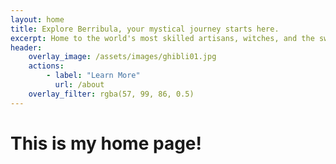 ```yaml
---
layout: home
title: Explore Berribula, your mystical journey starts here.
excerpt: Home to the world's most skilled artisans, witches, and the sweetest berries you'll ever taste. Whatever you wish to explore, we'll make it happen.
header:
    overlay_image: /assets/images/ghibli01.jpg
    actions:
        - label: "Learn More"
          url: /about
    overlay_filter: rgba(57, 99, 86, 0.5)
---
```


# This is my home page!